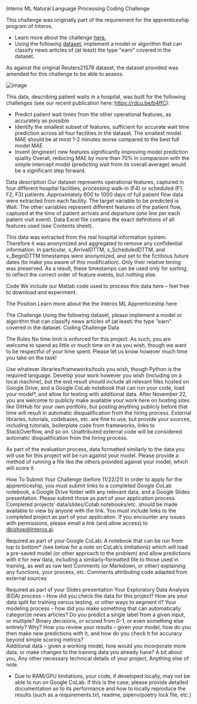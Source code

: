 
Interos ML Natural Language Processing Coding Challenge 
 
This challenge was originally part of the requirement for the apprenticeship program of Interos. 
- Learn more about the challenge [here.](https://docs.google.com/document/d/1wv_B3VCGKpOS_-SCXOl0MjLWynwnGJGg3sFThl-nLCw/edit)
- Using the following [dataset](https://drive.google.com/drive/folders/1k7MNpw_huZTL9opXU9e7u6M8phupPih7), implement a model or algorithm that can classify news articles of (at least) the type "earn" covered in the dataset. 
 
As against the original Reuters21578 dataset, the dataset provided was amended for this challenge to be able to assess.  

![image](https://user-images.githubusercontent.com/29716987/144979635-8357fab9-00fd-4f15-a7c4-8137962d415e.png)


This data, describing patient waits in a hospital, was built for the following challenges (see our recent publication here: https://rdcu.be/b4ffC):

- Predict patient wait times from the other operational features, as accurately as possible
- Identify the smallest subset of features, sufficient for accurate wait time prediction across all four facilities in the dataset. The smallest model MAE should be at most 1-2 minutes worse compared to the best full model MAE
- Invent (engineer) new features significantly improving model prediction quality
Overall, reducing MAE by more than 70% in comparison with the simple intercept model (predicting wait from its overall average) would be a significant step forward.

Data description
Our dataset represents operational features, captured in four different hospital facilities, processing walk-in (F4) or scheduled (F1, F2, F3) patients. Approximately 600 to 1000 days of full  patient flow data were extracted from each facility. The target variable to be predicted is Wait. The other variables represent different features of the patient flow, captured at the time of patient arrivals and departure (one line per each patient visit event). Data Excel file contains the exact definitions of all features used (see Contents sheet).

This data was extracted from the real hospital information system. Therefore it was anonymized and aggregated to remove any confidential information. In particular, x_ArrivalDTTM, x_ScheduledDTTM, and x_BeginDTTM timestamps were anonymized, and set to the fictitious future dates (to make you aware of this modification). Only their relative timing was preserved. As a result, these timestamps can be used only for sorting, to reflect the correct order of feature events, but nothing else.

Code
We include our Matlab code used to process this data here – feel free to download and experiment.
 
 
The Position 
Learn more about the the Interos ML Apprenticeship here
 
The Challenge 
Using the following dataset, please implement a model or algorithm that can classify news articles of (at least) the type "earn" covered in the dataset. Coding Challenge Data 
 
The Rules 
No time limit is enforced for this project. As such, you are welcome to spend as little or much time on it as you wish, though we want to be respectful of your time spent. Please let us know however much time you take on the task! 
 
Use whatever libraries/frameworks/tools you wish, though Python is the required language. Develop your work however you wish (including on a local machine), but the end result should include all relevant files hosted on Google Drive, and a Google CoLab notebook that can run your code, load your model*, and allow for testing with additional data. After November 22, you are welcome to publicly make available your work here on hosting sites like GitHub for your own portfolio, but posting anything publicly before that time will result in automatic disqualification from the hiring process. 
External libraries, tutorials, codebases, etc. are fine to use, but provide your sources, including tutorials, boilerplate code from frameworks, links to StackOverflow, and so on. Unattributed external code will be considered automatic disqualification from the hiring process. 
 
As part of the evaluation process, data formatted similarly to the data you will use for this project will be run against your model. Please provide a method of running a file like the others provided against your model, which will score it. 
 
How To Submit Your Challenge (before 11/22/21) 
In order to apply for the apprenticeship, you must submit links to a completed Google CoLab notebook, a Google Drive folder with any relevant data, and a Google Slides presentation. Please submit those as part of your application process. Completed projects’ data/slides/Colab notebooks/etc. should be made available to view by anyone with the link. You must include links to the completed project as part of your application. If you encounter any issues with permissions, please email a link (and allow access) to dbishop@interos.ai.
 
Required as part of your Google CoLab: 
A notebook that can be run from top to bottom* (see below for a note on CoLab’s limitations) which will load a pre-saved model (or other approach to the problem) and allow predictions with it for new data, including a similarly-formatted file to those used in training, as well as raw text 
Comments (or Markdown, or other) explaining any functions, your process, etc. 
Comments attributing code adapted from external sources 
 
Required as part of your Slides presentation 
Your Exploratory Data Analysis (EDA) process – How did you check the data for this project? How are your data split for training versus testing, or other ways to segment it? 
Your modeling process – how did you make something that can automatically categorize news articles? Do you predict a single label from a given input, or multiple? Binary decisions, or scored from 0-1, or even something else entirely? Why? 
How you review your results – given your model, how do you then make new predictions with it, and how do you check it for accuracy beyond simple scoring metrics?  
Additional data – given a working model, how would you incorporate more data, or make changes to the training data you already have? 
A bit about you, 
Any other necessary technical details of your project, 
Anything else of note. 
 
* Due to RAM/GPU limitations, your code, if developed locally, may not be able to run on Google CoLab. If this is the case, please provide detailed documentation as to its performance and how to locally reproduce the results (such as a requirements.txt, readme, pipenv/poetry lock file, etc.) 

